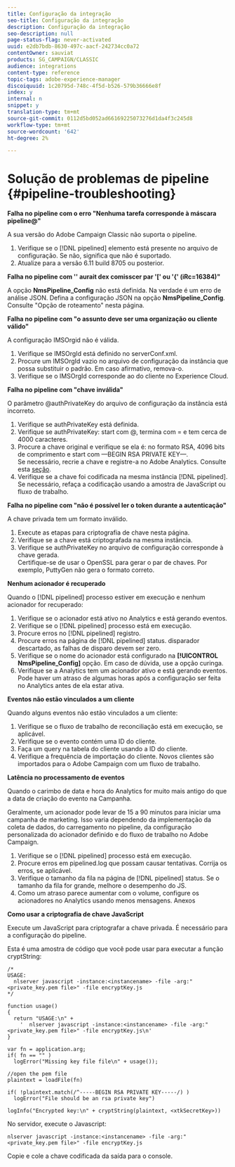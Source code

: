 ```yaml
---
title: Configuração da integração
seo-title: Configuração da integração
description: Configuração da integração
seo-description: null
page-status-flag: never-activated
uuid: e2db7bdb-8630-497c-aacf-242734cc0a72
contentOwner: sauviat
products: SG_CAMPAIGN/CLASSIC
audience: integrations
content-type: reference
topic-tags: adobe-experience-manager
discoiquuid: 1c20795d-748c-4f5d-b526-579b36666e8f
index: y
internal: n
snippet: y
translation-type: tm+mt
source-git-commit: 0112d5bd052ad66169225073276d1da4f3c245d8
workflow-type: tm+mt
source-wordcount: '642'
ht-degree: 2%

---
```



# Solução de problemas de pipeline {#pipeline-troubleshooting}

**Falha no pipeline com o erro &quot;Nenhuma tarefa corresponde à máscara pipeline@&quot;**

A sua versão do Adobe Campaign Classic não suporta o pipeline.

1. Verifique se o [!DNL pipelined] elemento está presente no arquivo de configuração. Se não, significa que não é suportado.
1. Atualize para a versão 6.11 build 8705 ou posterior.

**Falha no pipeline com &#39;&#39; aurait dex comisscer par &#39;[&#39; ou &#39;{&#39; (iRc=16384)&quot;**

A opção **NmsPipeline_Config** não está definida. Na verdade é um erro de análise JSON.
Defina a configuração JSON na opção **NmsPipeline_Config**. Consulte &quot;Opção de roteamento&quot; nesta página.

**Falha no pipeline com &quot;o assunto deve ser uma organização ou cliente válido&quot;**

A configuração IMSOrgid não é válida.

1. Verifique se IMSOrgId está definido no serverConf.xml.
1. Procure um IMSOrgId vazio no arquivo de configuração da instância que possa substituir o padrão. Em caso afirmativo, remova-o.
1. Verifique se o IMSOrgId corresponde ao do cliente no Experience Cloud.

**Falha no pipeline com &quot;chave inválida&quot;**

O parâmetro @authPrivateKey do arquivo de configuração da instância está incorreto.

1. Verifique se authPrivateKey está definida.
1. Verifique se authPrivateKey: start com @, termina com = e tem cerca de 4000 caracteres.
1. Procure a chave original e verifique se ela é: no formato RSA, 4096 bits de comprimento e start com —BEGIN RSA PRIVATE KEY—.
   <br> Se necessário, recrie a chave e registre-a no Adobe Analytics. Consulte esta [seção](../../integrations/using/configuring-pipeline.md#oauth-client-creation).
1. Verifique se a chave foi codificada na mesma instância [!DNL pipelined]. <br>Se necessário, refaça a codificação usando a amostra de JavaScript ou fluxo de trabalho.

**Falha no pipeline com &quot;não é possível ler o token durante a autenticação&quot;**

A chave privada tem um formato inválido.

1. Execute as etapas para criptografia de chave nesta página.
1. Verifique se a chave está criptografada na mesma instância.
1. Verifique se authPrivateKey no arquivo de configuração corresponde à chave gerada. <br>Certifique-se de usar o OpenSSL para gerar o par de chaves. Por exemplo, PuttyGen não gera o formato correto.

**Nenhum acionador é recuperado**

Quando o [!DNL pipelined] processo estiver em execução e nenhum acionador for recuperado:

1. Verifique se o acionador está ativo no Analytics e está gerando eventos.
1. Verifique se o [!DNL pipelined] processo está em execução.
1. Procure erros no [!DNL pipelined] registro.
1. Procure erros na página de [!DNL pipelined] status. disparador descartado, as falhas de disparo devem ser zero.
1. Verifique se o nome do acionador está configurado na **[!UICONTROL NmsPipeline_Config]** opção. Em caso de dúvida, use a opção curinga.
1. Verifique se a Analytics tem um acionador ativo e está gerando eventos. Pode haver um atraso de algumas horas após a configuração ser feita no Analytics antes de ela estar ativa.

**Eventos não estão vinculados a um cliente**

Quando alguns eventos não estão vinculados a um cliente:

1. Verifique se o fluxo de trabalho de reconciliação está em execução, se aplicável.
1. Verifique se o evento contém uma ID do cliente.
1. Faça um query na tabela do cliente usando a ID do cliente.
1. Verifique a frequência de importação do cliente. Novos clientes são importados para o Adobe Campaign com um fluxo de trabalho.

**Latência no processamento de eventos**

Quando o carimbo de data e hora do Analytics for muito mais antigo do que a data de criação do evento na Campanha.

Geralmente, um acionador pode levar de 15 a 90 minutos para iniciar uma campanha de marketing. Isso varia dependendo da implementação da coleta de dados, do carregamento no pipeline, da configuração personalizada do acionador definido e do fluxo de trabalho no Adobe Campaign.

1. Verifique se o [!DNL pipelined] processo está em execução.
1. Procure erros em pipelined.log que possam causar tentativas. Corrija os erros, se aplicável.
1. Verifique o tamanho da fila na página de [!DNL pipelined] status. Se o tamanho da fila for grande, melhore o desempenho do JS.
1. Como um atraso parece aumentar com o volume, configure os acionadores no Analytics usando menos mensagens.
Anexos

**Como usar a criptografia de chave JavaScript**

Execute um JavaScript para criptografar a chave privada. É necessário para a configuração do pipeline.

Esta é uma amostra de código que você pode usar para executar a função cryptString:

```
/*
USAGE:
  nlserver javascript -instance:<instancename> -file -arg:"<private_key.pem file>" -file encryptKey.js
*/
 
function usage()
{
  return "USAGE:\n" +
    '  nlserver javascript -instance:<instancename> -file -arg:"<private_key.pem file>" -file encryptKey.js\n'
}
 
var fn = application.arg;
if( fn == "" )
  logError("Missing key file file\n" + usage());
 
//open the pem file
plaintext = loadFile(fn)
 
if( !plaintext.match(/^-----BEGIN RSA PRIVATE KEY-----/) )
  logError("File should be an rsa private key")
 
logInfo("Encrypted key:\n" + cryptString(plaintext, <xtkSecretKey>))
```

No servidor, execute o Javascript:

```
nlserver javascript -instance:<instancename> -file -arg:"<private_key.pem file>" -file encryptKey.js
```

Copie e cole a chave codificada da saída para o console.
